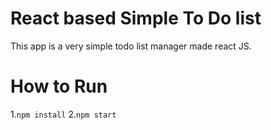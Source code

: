 # React based Simple To Do list
This app is a very simple todo list manager made react JS.

# How to Run
1.```npm install```
2.```npm start```